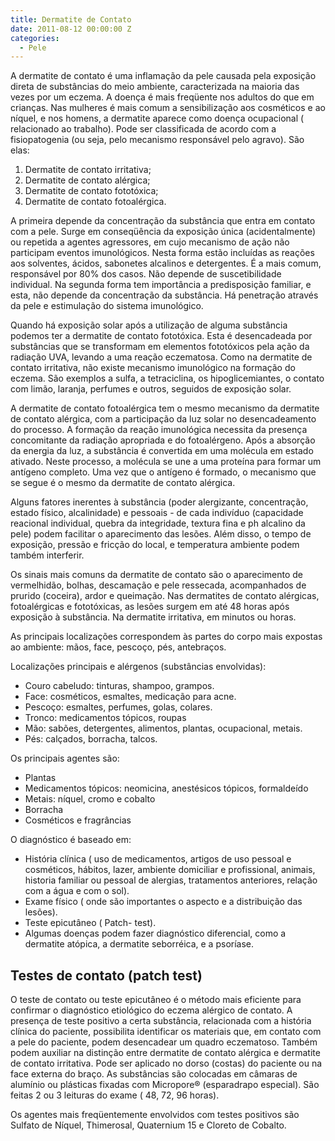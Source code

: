 ```yaml
---
title: Dermatite de Contato
date: 2011-08-12 00:00:00 Z
categories:
  - Pele
---
```


A dermatite de contato é uma inflamação da pele causada pela exposição direta de substâncias do meio ambiente, caracterizada na maioria das vezes por um eczema. A doença é mais freqüente nos adultos do que em crianças. Nas mulheres é mais comum a sensibilização aos cosméticos e ao níquel, e nos homens, a dermatite aparece como doença ocupacional ( relacionado ao trabalho). Pode ser classificada de acordo com a fisiopatogenia (ou seja, pelo mecanismo responsável pelo agravo). São elas:

1. Dermatite de contato irritativa;
2. Dermatite de contato alérgica;
3. Dermatite de contato fototóxica;
4. Dermatite de contato fotoalérgica.

A primeira depende da concentração da substância que entra em contato com a pele. Surge em conseqüência da exposição única (acidentalmente) ou repetida a agentes agressores, em cujo mecanismo de ação não participam eventos imunológicos. Nesta forma estão incluídas as reações aos solventes, ácidos, sabonetes alcalinos e detergentes. É a mais comum, responsável por 80% dos casos. Não depende de suscetibilidade individual. Na segunda forma tem importância a predisposição familiar, e esta, não depende da concentração da substância. Há penetração através da pele e estimulação do sistema imunológico.

Quando há exposição solar após a utilização de alguma substância podemos ter a dermatite de contato fototóxica. Esta é desencadeada por substâncias que se transformam em elementos fototóxicos pela ação da radiação UVA, levando a uma reação eczematosa. Como na dermatite de contato irritativa, não existe mecanismo imunológico na formação do eczema. São exemplos a sulfa, a tetraciclina, os hipoglicemiantes, o contato com limão, laranja, perfumes e outros, seguidos de exposição solar. 

A dermatite de contato fotoalérgica tem o mesmo mecanismo da dermatite de contato alérgica, com a participação da luz solar no desencadeamento do processo. A formação da reação imunológica necessita da presença concomitante da radiação apropriada e do fotoalérgeno. Após a absorção da energia da luz, a substância é convertida em uma molécula em estado ativado. Neste processo, a molécula se une a uma proteína para formar um antígeno completo. Uma vez que o antígeno é formado, o mecanismo que se segue é o mesmo da dermatite de contato alérgica.

Alguns fatores inerentes à substância (poder alergizante, concentração, estado físico, alcalinidade) e pessoais - de cada indivíduo (capacidade reacional individual, quebra da integridade, textura fina e ph alcalino da pele) podem facilitar o aparecimento das lesões. Além disso, o tempo de exposição, pressão e fricção do local, e temperatura ambiente podem também interferir.

Os sinais mais comuns da dermatite de contato são o aparecimento de vermelhidão, bolhas, descamação e pele ressecada, acompanhados de prurido (coceira), ardor e queimação. Nas dermatites de contato alérgicas, fotoalérgicas e fototóxicas, as lesões surgem em até 48 horas após exposição à substância. Na dermatite irritativa, em minutos ou horas. 

As principais localizações correspondem às partes do corpo mais expostas ao ambiente: mãos, face, pescoço, pés, antebraços.

Localizações principais e alérgenos (substâncias envolvidas):

- Couro cabeludo: tinturas, shampoo, grampos.
- Face: cosméticos, esmaltes, medicação para acne.
- Pescoço: esmaltes, perfumes, golas, colares.
- Tronco: medicamentos tópicos, roupas 
- Mão: sabões, detergentes, alimentos, plantas, ocupacional, metais.
- Pés: calçados, borracha, talcos.

Os principais agentes são:

- Plantas
- Medicamentos tópicos: neomicina, anestésicos tópicos, formaldeído
- Metais: níquel, cromo e cobalto
- Borracha
- Cosméticos e fragrâncias

O diagnóstico é baseado em:

- História clínica ( uso de medicamentos, artigos de uso pessoal e cosméticos, hábitos, lazer, ambiente domiciliar e profissional, animais, historia familiar ou pessoal de alergias, tratamentos anteriores, relação com a água e com o sol).
- Exame físico ( onde são importantes o aspecto e a distribuição das lesões).
- Teste epicutâneo ( Patch- test).
- Algumas doenças podem fazer diagnóstico diferencial, como a dermatite atópica, a dermatite seborréica, e a psoríase.

## Testes de contato (patch test)

O teste de contato ou teste epicutâneo é o método mais eficiente para confirmar o diagnóstico etiológico do eczema alérgico de contato. A presença de teste positivo a certa substância, relacionada com a história clínica do paciente, possibilita identificar os materiais que, em contato com a pele do paciente, podem desencadear um quadro eczematoso. Também podem auxiliar na distinção entre dermatite de contato alérgica e dermatite de contato irritativa. Pode ser aplicado no dorso (costas) do paciente ou na face externa do braço. As substâncias são colocadas em câmaras de alumínio ou plásticas fixadas com Micropore® (esparadrapo especial). São feitas 2 ou 3 leituras do exame ( 48, 72, 96 horas). 

Os agentes mais freqüentemente envolvidos com testes positivos são Sulfato de Níquel, Thimerosal, Quaternium 15 e Cloreto de Cobalto.
